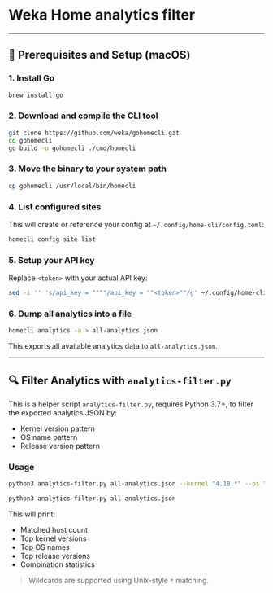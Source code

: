 # Weka Home analytics filter

---

## 🔧 Prerequisites and Setup (macOS)

### 1. Install Go
```bash
brew install go
```

### 2. Download and compile the CLI tool
```bash
git clone https://github.com/weka/gohomecli.git
cd gohomecli
go build -o gohomecli ./cmd/homecli
```

### 3. Move the binary to your system path
```bash
cp gohomecli /usr/local/bin/homecli
```

### 4. List configured sites
This will create or reference your config at `~/.config/home-cli/config.toml`:

```bash
homecli config site list
```

### 5. Setup your API key
Replace `<token>` with your actual API key:
```bash
sed -i '' 's/api_key = """"/api_key = ""<token>""/g' ~/.config/home-cli/config.toml
```

### 6. Dump all analytics into a file
```bash
homecli analytics -a > all-analytics.json
```

This exports all available analytics data to `all-analytics.json`.

---

## 🔍 Filter Analytics with `analytics-filter.py`

This is a helper script `analytics-filter.py`, requires Python 3.7+, to filter the exported analytics JSON by:

- Kernel version pattern
- OS name pattern
- Release version pattern

### Usage
```bash
python3 analytics-filter.py all-analytics.json --kernel "4.18.*" --os "CentOS*" --release "4.2.*"

python3 analytics-filter.py all-analytics.json
```

This will print:

- Matched host count
- Top kernel versions
- Top OS names
- Top release versions
- Combination statistics

> Wildcards are supported using Unix-style `*` matching.

